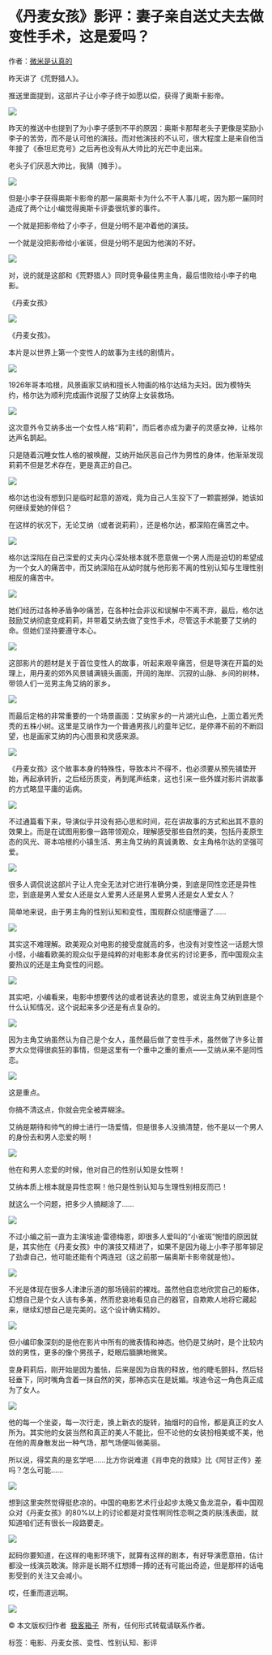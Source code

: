 # 《丹麦女孩》影评：妻子亲自送丈夫去做变性手术，这是爱吗？

作者：[微米是认真的](https://www.douban.com/people/59926004/)

昨天讲了《荒野猎人》。

推送里面提到，这部片子让小李子终于如愿以偿，获得了奥斯卡影帝。

![](https://img2.doubanio.com/view/thing_review/l/public/p2622951.webp)

昨天的推送中也提到了为小李子感到不平的原因：奥斯卡那帮老头子更像是奖励小李子的苦劳，而不是认可他的演技。而对他演技的不认可，很大程度上是来自他当年接了《泰坦尼克号》之后再也没有从大帅比的光芒中走出来。

老头子们厌恶大帅比，我猜（摊手）。

![](https://img1.doubanio.com/view/thing_review/l/public/p2622950.webp)

但是小李子获得奥斯卡影帝的那一届奥斯卡为什么不干人事儿呢，因为那一届同时造成了两个让小编觉得奥斯卡评委很坑爹的事件。

一个就是把影帝给了小李子，但是分明不是冲着他的演技。

一个就是没把影帝给小雀斑，但是分明不是因为他演的不好。

![](https://img3.doubanio.com/view/thing_review/l/public/p2622953.webp)

对，说的就是这部和《荒野猎人》同时竞争最佳男主角，最后惜败给小李子的电影。

《丹麦女孩》

![](https://img9.doubanio.com/view/thing_review/l/public/p2622954.webp)

《丹麦女孩》。

本片是以世界上第一个变性人的故事为主线的剧情片。

![](https://img9.doubanio.com/view/thing_review/l/public/p2622956.webp)

1926年哥本哈根，风景画家艾纳和擅长人物画的格尔达结为夫妇。因为模特失约，格尔达为顺利完成画作说服了艾纳穿上女装救场。

![](https://img9.doubanio.com/view/thing_review/l/public/p2622955.webp)

这次意外令艾纳多出一个女性人格“莉莉”，而后者亦成为妻子的灵感女神，让格尔达声名鹊起。

只是随着沉睡女性人格的被唤醒，艾纳开始厌恶自己作为男性的身体，他渐渐发现莉莉不但是艺术存在，更是真正的自己。

![](https://img1.doubanio.com/view/thing_review/l/public/p2622958.webp)

格尔达也没有想到只是临时起意的游戏，竟为自己人生投下了一颗震撼弹，她该如何继续爱她的伴侣？

在这样的状况下，无论艾纳（或者说莉莉），还是格尔达，都深陷在痛苦之中。

![](https://img3.doubanio.com/view/thing_review/l/public/p2622957.webp)

格尔达深陷在自己深爱的丈夫内心深处根本就不愿意做一个男人而是迫切的希望成为一个女人的痛苦中，而艾纳深陷在从幼时就与他形影不离的性别认知与生理性别相反的痛苦中。

![](https://img1.doubanio.com/view/thing_review/l/public/p2622960.webp)

她们经历过各种矛盾争吵痛苦，在各种社会非议和误解中不离不弃，最后，格尔达鼓励艾纳彻底变成莉莉，并带着艾纳去做了变性手术，尽管这手术能要了艾纳的命。但她们坚持要遵守本心。

![](https://img1.doubanio.com/view/thing_review/l/public/p2622959.webp)

这部影片的题材是关于首位变性人的故事，听起来艰辛痛苦，但是导演在开篇的处理上，用丹麦的郊外风景铺满镜头画面，开阔的海岸、沉寂的山脉、乡间的树林，带领人们一览男主角艾纳的家乡。

![](https://img2.doubanio.com/view/thing_review/l/public/p2622961.webp)

而最后定格的非常重要的一个场景画面：艾纳家乡的一片湖光山色，上面立着光秃秃的五株小树。这里是艾纳作为一个普通男孩儿的童年记忆，是停滞不前的不断回望，也是画家艾纳的内心图景和灵感来源。

![](https://img3.doubanio.com/view/thing_review/l/public/p2622962.webp)

《丹麦女孩》这个故事本身的特殊性，导致本片不得不，也必须要从预先铺垫开始，再起承转折，之后经历质变，再到尾声结束，这也引来一些外媒对影片讲故事的方式略显平庸的诟病。

![](https://img9.doubanio.com/view/thing_review/l/public/p2622964.webp)

不过通篇看下来，导演似乎并没有把心思和时间，花在讲故事的方式和出其不意的效果上。而是在试图用影像一路带领观众，理解感受那些自然的美，包括丹麦原生态的风光、哥本哈根的小镇生活、男主角艾纳的真诚勇敢、女主角格尔达的坚强可爱。

![](https://img3.doubanio.com/view/thing_review/l/public/p2622963.webp)

很多人调侃说这部片子让人完全无法对它进行准确分类，到底是同性恋还是异性恋，到底是男人爱女人还是女人爱男人还是男人爱男人还是女人爱女人？

简单地来说，由于男主角的性别认知和变性，围观群众彻底懵逼了……

![](https://img9.doubanio.com/view/thing_review/l/public/p2622965.webp)

其实这不难理解。欧美观众对电影的接受度就高的多，也没有对变性这一话题大惊小怪，小编看欧美的观众似乎是纯粹的对电影本身优劣的讨论更多，而中国观众主要热议的还是主角变性的问题。

![](https://img9.doubanio.com/view/thing_review/l/public/p2622966.webp)

其实吧，小编看来，电影中想要传达的或者说表达的意思，或说主角艾纳到底是个什么认知情况，这个说起来多少还是有点复杂的。

![](https://img3.doubanio.com/view/thing_review/l/public/p2622967.webp)

因为主角艾纳虽然认为自己是个女人，虽然最后做了变性手术，虽然做了许多让普罗大众觉得很疯狂的事情，但是这里有一个重中之重的重点——艾纳从来不是同性恋。

![](https://img1.doubanio.com/view/thing_review/l/public/p2622968.webp)

这是重点。

你搞不清这点，你就会完全被弄糊涂。

艾纳是期待和帅气的绅士进行一场爱情，但是很多人没搞清楚，他不是以一个男人的身份去和男人恋爱的啊！

![](https://img1.doubanio.com/view/thing_review/l/public/p2622969.webp)

他在和男人恋爱的时候，他对自己的性别认知是女性啊！

艾纳本质上根本就是异性恋啊！他只是性别认知与生理性别相反而已！

就这么一个问题，把多少人搞糊涂了……

![](https://img1.doubanio.com/view/thing_review/l/public/p2622970.webp)

不过小编之前一直为主演埃迪·雷德梅恩，即很多人爱叫的“小雀斑”惋惜的原因就是，其实他在《丹麦女孩》中的演技又精进了，如果不是因为碰上小李子那年铆足了劲虐自己，他可能还能有个两连冠（这之前那一届奥斯卡影帝就是他）。

![](https://img3.doubanio.com/view/thing_review/l/public/p2622972.webp)

不光是体现在很多人津津乐道的那场镜前的裸戏。虽然他自恋地欣赏自己的躯体，幻想自己是个女人该有多美，然而悲哀地看见自己的器官，自欺欺人地将它藏起来，继续幻想自己是完美的。这个设计确实精妙。

![](https://img2.doubanio.com/view/thing_review/l/public/p2622971.webp)

但小编印象深刻的是他在影片中所有的微表情和神态。他仍是艾纳时，是个比较内敛的男性，更多的像个男孩子，眨眼后腼腆地微笑。

变身莉莉后，刚开始是因为羞怯，后来是因为自我的释放，他的睫毛颤抖，然后轻轻垂下，同时嘴角含着一抹自然的笑，那神态实在是妩媚。埃迪令这一角色真正成为了女人。

![](https://img9.doubanio.com/view/thing_review/l/public/p2622974.webp)

他的每一个坐姿，每一次行走，换上新衣的旋转，抽烟时的自怜，都是真正的女人所为。其实他的女装当然和真正的美人不能比，但不论他的女装扮相美或不美，他在他的周身散发出一种气场，那气场便叫做美丽。

所以说，得奖真的是玄学吧……比方你说难道《肖申克的救赎》比《阿甘正传》差吗？怎么可能……

![](https://img3.doubanio.com/view/thing_review/l/public/p2622973.webp)

想到这里突然觉得挺悲凉的。中国的电影艺术行业起步太晚又鱼龙混杂，看中国观众对《丹麦女孩》的80%以上的讨论都是对变性啊同性恋啊之类的肤浅表面，就知道咱们还有很长一段路要走。

![](https://img9.doubanio.com/view/thing_review/l/public/p2622975.webp)

起码你要知道，在这样的电影环境下，就算有这样的剧本，有好导演愿意拍，估计都没一线演员敢演。除非是长期不红想搏一搏的还有可能出奇迹，但是那样的话电影受到的关注又会减小。

哎，任重而道远啊。

![](https://img3.doubanio.com/view/thing_review/l/public/p2623027.webp)

© 本文版权归作者  [极客箱子](https://www.douban.com/people/59926004/)  所有，任何形式转载请联系作者。

标签：电影、丹麦女孩、变性、性别认知、影评
